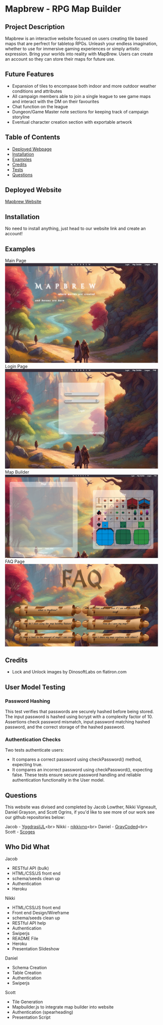 # Mapbrew - RPG Map Builder

## Project Description

Mapbrew is an interactive website focused on users creating tile based maps that are perfrect for tabletop RPGs. Unleash your endless imagination, whether to use for immersive gaming experiences or simply artistic expression. Bring your worlds into reality with MapBrew. Users can create an account so they can store their maps for future use. 

## Future Features

- Expansion of tiles to encompase both indoor and more outdoor weather conditions and attributes
- All campaign members able to join a single league to see game maps and interact with the DM on their favourites 
- Chat function on the league 
- Dungeon/Game Master note sections for keeping track of campaign storyline
- Eventual character creation section with exportable artwork


## Table of Contents

- [Deployed Webpage](#deployedpage)
- [Installation](#installation)
- [Examples](#examples)
- [Credits](#credits)
- [Tests](#tests)
- [Questions](#questions)

## Deployed Website <a id='deployedpage'></a> 

[Mapbrew Website](https://mapbrew-websitee-20a575919a4b.herokuapp.com)

## Installation <a id="installation"></a>

No need to install anything, just head to our website link and create an account!

## Examples <a id="examples"></a>

Main Page 
![Main Page](./public/assets/images/site%20examples/mainexample.png)
Login Page
![login Page](./public/assets/images/site%20examples/loginexample.png)
Map Builder
![Map Builder](./public/assets/images/site%20examples/builderexample.png)
FAQ Page
![FAQ Page](./public/assets/images/site%20examples/faqexample.png)

## Credits<a id="credits"></a>

- Lock and Unlock images by DinosoftLabs on flatiron.com 

## User Model Testing <a id="tests"></a>

### Password Hashing
This test verifies that passwords are securely hashed before being stored. The input password is hashed using bcrypt with a complexity factor of 10. Assertions check password mismatch, input password matching hashed password, and the correct storage of the hashed password.

### Authentication Checks
Two tests authenticate users:
- It compares a correct password using checkPassword() method, expecting true.
- It compares an incorrect password using checkPassword(), expecting false.
These tests ensure secure password handling and reliable authentication functionality in the User model.

## Questions <a id="questions"></a>

This website was divised and completed by Jacob Lowther, Nikki Vigneault, Daniel Grayson, and Scott Ogrins, if you'd like to see more of our work see our github repositories below:

Jacob - [YggdrasilJL]("https://github.com/YggdrasilJL")<br>
Nikki - [nikkivno]("https://github.com/nikkivno")<br>
Daniel - [GrayCoded]("https://github.com/GrayCoded")<br>
Scott - [Scoges]("https://github.com/scoges")

## Who Did What


Jacob
- RESTful API (bulk)
- HTML/CSS/JS front end 
- schema/seeds clean up
- Authentication
- Heroku

Nikki 
- HTML/CSS/JS front end
- Front end Design/Wireframe
- schema/seeds clean up
- RESTful API help 
- Authentication 
- Swiperjs 
- README File
- Heroku
- Presentation Slideshow


Daniel 
- Schema Creation
- Table Creation
- Authentication
- Swiperjs

Scott
- Tile Generation 
- Mapbuilder.js to integrate map builder into website 
- Authentication (spearheading)
- Presentation Script